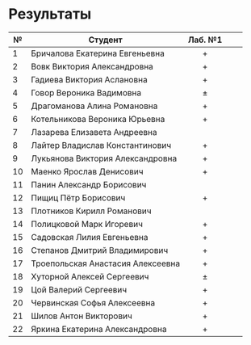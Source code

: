 # Результаты

| №   | Студент                           | Лаб. №1 |     |     |
| --- | --------------------------------- | :-----: | --- | --- |
| 1   | Бричалова Екатерина Евгеньевна    |    +    |     |     |
| 2   | Вовк Виктория Александровна       |    +    |     |     |
| 3   | Гадиева Виктория Аслановна        |    +    |     |     |
| 4   | Говор Вероника Вадимовна          |    ±    |     |     |
| 5   | Драгоманова Алина Романовна       |    +    |     |     |
| 6   | Котельникова Вероника Юрьевна     |    +    |     |     |
| 7   | Лазарева Елизавета Андреевна      |         |     |     |
| 8   | Лайтер Владислав Константинович   |    +    |     |     |
| 9   | Лукьянова Виктория Александровна  |    +    |     |     |
| 10  | Маенко Ярослав Денисович          |    +    |     |     |
| 11  | Панин Александр Борисович         |         |     |     |
| 12  | Пищиц Пётр Борисович              |    +    |     |     |
| 13  | Плотников Кирилл Романович        |         |     |     |
| 14  | Полицковой Марк Игоревич          |    +    |     |     |
| 15  | Садовская Лилия Евгеньевна        |    +    |     |     |
| 16  | Степанов Дмитрий Владимирович     |    +    |     |     |
| 17  | Троепольская Анастасия Алексеевна |    +    |     |     |
| 18  | Хуторной Алексей Сергеевич        |    ±    |     |     |
| 19  | Цой Валерий Сергеевич             |    +    |     |     |
| 20  | Червинская Софья Алексеевна       |    +    |     |     |
| 21  | Шилов Антон Викторович            |    +    |     |     |
| 22  | Яркина Екатерина Александровна    |    +    |     |     |
